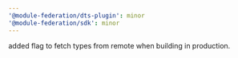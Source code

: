 ```yaml
---
'@module-federation/dts-plugin': minor
'@module-federation/sdk': minor
---
```


added flag to fetch types from remote when building in production.
